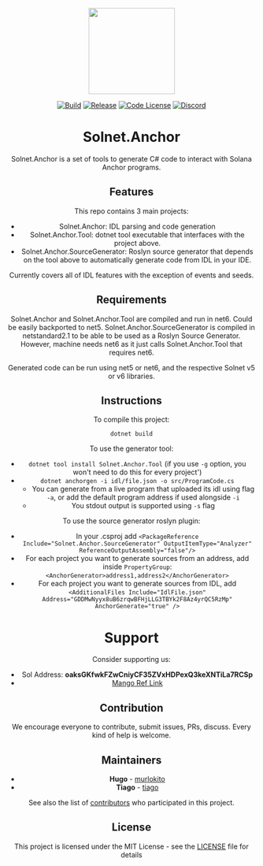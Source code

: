 <p align="center">
    <img src="https://raw.githubusercontent.com/bmresearch/Solnet.Anchor/master/assets/icon.png" margin="auto" height="175"/>
</p>

<p align="center">
    <a href="https://github.com/bmresearch/Solnet.Anchor/actions/workflows/dotnet.yml">
        <img src="https://github.com/bmresearch/Solnet.Anchor/actions/workflows/dotnet.yml/badge.svg"
            alt="Build" ></a>
    <a href="https://github.com/bmresearch/Solnet.Anchor/actions/workflows/publish.yml">
       <img src="https://github.com/bmresearch/Solnet.Anchor/actions/workflows/publish.yml/badge.svg" 
            alt="Release"></a>
    <a href="">
        <img src="https://img.shields.io/github/license/bmresearch/Solnet?style=flat-square"
            alt="Code License"></a>
    <a href="https://discord.gg/cReXaBReZt">
       <img alt="Discord" src="https://img.shields.io/discord/849407317761064961?style=flat-square"
            alt="Join the discussion!"></a>
</p>

<div style="text-align:center">

<p>

# Solnet.Anchor

Solnet.Anchor is a set of tools to generate C# code to interact with Solana Anchor programs.

## Features

This repo contains 3 main projects:
- Solnet.Anchor: IDL parsing and code generation
- Solnet.Anchor.Tool: dotnet tool executable that interfaces with the project above.
- Solnet.Anchor.SourceGenerator: Roslyn source generator that depends on the tool above to automatically generate code from IDL in your IDE.

Currently covers all of IDL features with the exception of events and seeds.

## Requirements

Solnet.Anchor and Solnet.Anchor.Tool are compiled and run in net6. Could be easily backported to net5.
Solnet.Anchor.SourceGenerator is compiled in netstandard2.1 to be able to be used as a Roslyn Source Generator. However, machine needs net6 as it just calls Solnet.Anchor.Tool that requires net6.

Generated code can be run using net5 or net6, and the respective Solnet v5 or v6 libraries.

## Instructions

To compile this project:

`dotnet build`

To use the generator tool:

- `dotnet tool install Solnet.Anchor.Tool` (if you use `-g` option, you won't need to do this for every project')
- `dotnet anchorgen -i idl/file.json -o src/ProgramCode.cs`  
   - You can generate from a live program that uploaded its idl using flag `-a`, or add the default program address if used alongside `-i`
   - You stdout output is supported using `-s` flag

To use the source generator roslyn plugin:

- In your .csproj add `<PackageReference Include="Solnet.Anchor.SourceGenerator" OutputItemType="Analyzer" ReferenceOutputAssembly="false"/>`
- For each project you want to generate sources from an address, add inside `PropertyGroup`: `<AnchorGenerator>address1,address2</AnchorGenerator>`
- For each project you want to generate sources from IDL, add `<AdditionalFiles Include="IdlFile.json" Address="GDDMwNyyx8uB6zrqwBFHjLLG3TBYk2F8Az4yrQC5RzMp" AnchorGenerate="true" />`


# Support

Consider supporting us:

* Sol Address: **oaksGKfwkFZwCniyCF35ZVxHDPexQ3keXNTiLa7RCSp**
* [Mango Ref Link](https://trade.mango.markets/?ref=MangoSharp)

## Contribution

We encourage everyone to contribute, submit issues, PRs, discuss. Every kind of help is welcome.

## Maintainers

* **Hugo** - [murlokito](https://github.com/murlokito)
* **Tiago** - [tiago](https://github.com/tiago18c)

See also the list of [contributors](https://github.com/bmresearch/Solnet.Anchor/contributors) who participated in this project.

## License

This project is licensed under the MIT License - see the [LICENSE](https://github.com/bmresearch/Solnet.Anchor/blob/master/LICENSE) file for details